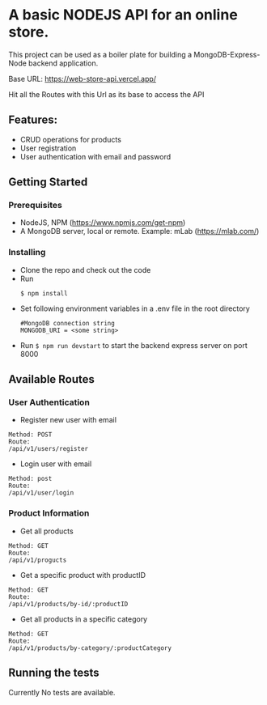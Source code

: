 # A basic NODEJS API for an online store.
This project can be used as a boiler plate for building a MongoDB-Express-Node backend application.

Base URL: https://web-store-api.vercel.app/

Hit all the Routes with this Url as its base to access the API

## Features:
  - CRUD operations for products
  - User registration
  - User authentication with email and password

## Getting Started
### Prerequisites

 - NodeJS, NPM (https://www.npmjs.com/get-npm)
 - A MongoDB server, local or remote. Example: mLab (https://mlab.com/)

 ### Installing

  - Clone the repo and check out the code
  - Run 
    ```
    $ npm install 

  - Set following environment variables in a .env file in the root directory
    ``` 
    #MongoDB connection string
    MONGODB_URI = <some string>

  - Run ``$ npm run devstart`` to start the backend express server on port 8000


## Available Routes
### User Authentication

- Register new user with email

```
Method: POST
Route:
/api/v1/users/register
```


- Login user with email

```
Method: post
Route:
/api/v1/user/login
```

### Product Information

- Get all products

```
Method: GET
Route:
/api/v1/progucts
```

- Get a specific product with productID

```
Method: GET
Route:
/api/v1/products/by-id/:productID
```

- Get all products in a specific category

```
Method: GET
Route:
/api/v1/products/by-category/:productCategory
```


## Running the tests

Currently No tests are available.
